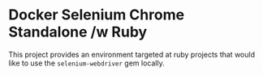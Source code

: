 # Docker Selenium Chrome Standalone /w Ruby

This project provides an environment targeted at ruby projects that would like to use the `selenium-webdriver` gem locally.
